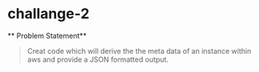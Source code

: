 # challange-2

** Problem Statement**

> Creat code which will derive the  the meta data of an instance within aws and provide a JSON formatted output.
